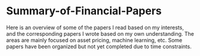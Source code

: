 # Summary-of-Financial-Papers
Here is an overview of some of the papers I read based on my interests, and the corresponding papers I wrote based on my own understanding. The areas are mainly focused on asset pricing, machine learning, etc. Some papers have been organized but not yet completed due to time constraints.
